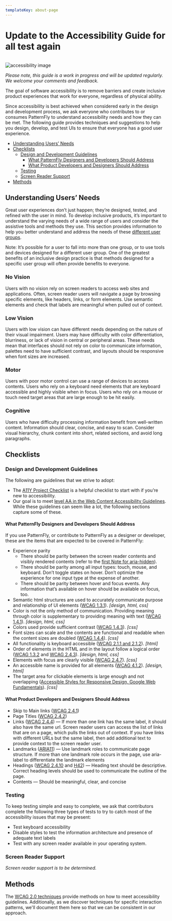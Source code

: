```yaml
---
templateKey: about-page
---
```

# Update to the Accessibility Guide for all test again

![]()

![accessibility image](/img/accessibility-hexagons.png)

_Please note, this guide is a work in progress and will be updated regularly. We welcome your comments and feedback._



The goal of software accessibility is to remove barriers and create inclusive product experiences that work for everyone, regardless of physical ability.

Since accessibility is best achieved when considered early in the design and development process, we ask everyone who contributes to or consumes PatternFly to understand accessibility needs and how they can be met. The following guide provides techniques and suggestions to help you design, develop, and test UIs to ensure that everyone has a good user experience.

* [Understanding Users’ Needs](#understanding-users-needs)
* [Checklists](#checklists)
  * [Design and Development Guidelines](#design-and-development-guidelines)
    * [What PatternFly Designers and Developers Should Address](#what-patternfly-designers-and-developers-should-address)
    * [What Product Developers and Designers Should Address](#what-product-developers-and-designers-should-address)
  * [Testing](#testing)
  * [Screen Reader Support](#screen-reader-support)
* [Methods](#methods)

## Understanding Users’ Needs

Great user experiences don’t just happen; they’re designed, tested, and refined with the user in mind. To develop inclusive products, it’s important to understand the varying needs of a wide range of users and consider the assistive tools and methods they use. This section provides information to help you better understand and address the needs of these [different user groups](https://a11yproject.com/posts/myth-accessibility-m-blind-people/).

Note: It’s possible for a user to fall into more than one group, or to use tools and devices designed for a different user group. One of the greatest benefits of an inclusive design practice is that methods designed for a specific user group will often provide benefits to everyone.

### No Vision

Users with no vision rely on screen readers to access web sites and applications. Often, screen reader users will navigate a page by browsing specific elements, like headers, links, or form elements. Use semantic elements and check that labels are meaningful when pulled out of context.

### Low Vision

Users with low vision can have different needs depending on the nature of their visual impairment. Users may have difficulty with color differentiation, blurriness, or lack of vision in central or peripheral areas. These needs mean that interfaces should not rely on color to communicate information, palettes need to have sufficient contrast, and layouts should be responsive when font sizes are increased.

### Motor

Users with poor motor control can use a range of devices to access contents. Users who rely on a keyboard need elements that are keyboard accessible and highly visible when in focus. Users who rely on a mouse or touch need target areas that are large enough to be hit easily.

### Cognitive

Users who have difficulty processing information benefit from well-written content. Information should clear, concise, and easy to scan. Consider visual hierarchy, chunk content into short, related sections, and avoid long paragraphs.

## Checklists

### Design and Development Guidelines

The following are guidelines that we strive to adopt:

* The [A11Y Project Checklist](https://a11yproject.com/checklist) is a helpful checklist to start with if you’re new to accessibility.
* Our goal is to meet [level AA in the Web Content Accessibility Guidelines](https://www.w3.org/WAI/WCAG20/quickref/?currentsidebar=%23col_customize&levels=aaa&technologies=smil%2Cpdf%2Cflash%2Csl). While these guidelines can seem like a lot, the following sections capture some of these.

#### What PatternFly Designers and Developers Should Address

If you use PatternFly, or contribute to PatternFly as a designer or developer, these are the items that are expected to be covered in PatternFly:

* Experience parity
  * There should be parity between the screen reader contents and visibly rendered contents (refer to the [first Note for aria-hidden](https://www.w3.org/TR/wai-aria/#aria-hidden)).
  * There should be parity among all input types: touch, mouse, and keyboard. Don’t toggle states on hover. Don’t optimize the experience for one input type at the expense of another.
  * There should be parity between hover and focus events. Any information that’s available on hover should be available on focus, too.
* Semantic html structures are used to accurately communicate purpose and relationship of UI elements ([WCAG 1.3.1](https://www.w3.org/WAI/WCAG20/quickref/?currentsidebar=%23col_customize&showtechniques=131#qr-content-structure-separation-programmatic)).  _\[design, html, css]_
* Color is not the only method of communication. Providing meaning through color is supplementary to providing meaning with text ([WCAG 1.4.1](https://www.w3.org/WAI/WCAG20/quickref/?currentsidebar=%23col_customize#qr-visual-audio-contrast-without-color)).  _\[design, html, css]_
* Colors used provide sufficient contrast ([WCAG 1.4.3](https://www.w3.org/WAI/WCAG20/quickref/?currentsidebar=%23col_customize#qr-visual-audio-contrast-contrast)).  _\[css]_
* Font sizes can scale and the contents are functional and readable when the content sizes are doubled ([WCAG 1.4.4](https://www.w3.org/WAI/WCAG20/quickref/?currentsidebar=%23col_customize#qr-visual-audio-contrast-scale)).  _\[css]_
* All functionality is keyboard accessible ([WCAG 2.1.1 and 2.1.2](https://www.w3.org/WAI/WCAG20/quickref/?currentsidebar=%23col_customize#keyboard-operation)).  _\[html]_
* Order of elements in the HTML and in the layout follow a logical order ([WCAG 1.3.2](https://www.w3.org/WAI/WCAG20/quickref/?currentsidebar=%23col_customize#qr-content-structure-separation-sequence) and [WCAG 2.4.3](https://www.w3.org/WAI/WCAG20/quickref/?currentsidebar=%23col_customize#qr-navigation-mechanisms-focus-order)). _\[design, html, css]_
* Elements with focus are clearly visible ([WCAG 2.4.7](https://www.w3.org/WAI/WCAG20/quickref/?currentsidebar=%23col_customize#qr-navigation-mechanisms-focus-visible)). _\[css]_
* An accessible name is provided for all elements ([WCAG 4.1.2](https://www.w3.org/WAI/WCAG20/quickref/?currentsidebar=%23col_customize&showtechniques=412#qr-ensure-compat-rsv)). _\[design, html]_
* The target area for clickable elements is large enough and not overlapping ([Accessible Styles for Responsive Design, Google Web Fundamentals](https://developers.google.com/web/fundamentals/accessibility/accessible-styles#multi-device_responsive_design)). _\[css]_

#### What Product Developers and Designers Should Address

* Skip to Main links ([WCAG 2.4.1](https://www.w3.org/WAI/WCAG20/quickref/?currentsidebar=%23col_customize#qr-navigation-mechanisms-skip))
* Page Titles ([WCAG 2.4.2](https://www.w3.org/WAI/WCAG20/quickref/?currentsidebar=%23col_customize#qr-navigation-mechanisms-title))
* Links ([WCAG 2.4.4](https://www.w3.org/WAI/WCAG20/quickref/?currentsidebar=%23col_customize#qr-navigation-mechanisms-refs)) — If more than one link has the same label, it should also have the same url. Screen reader users can access the list of links that are on a page, which pulls the links out of context. If you have links with different URLs but the same label, then add additional text to provide context to the screen reader user.
* Landmarks ([ARIA11](https://www.w3.org/TR/WCAG20-TECHS/ARIA11.html)) — Use landmark roles to communicate page structure. If more than one landmark role occurs in the page, use aria-label to differentiate the landmark elements
* Headings ([WCAG 2.4.10](https://www.w3.org/WAI/WCAG20/quickref/?currentsidebar=%23col_customize#qr-navigation-mechanisms-headings) and [H42](https://www.w3.org/TR/WCAG20-TECHS/H42.html)) — Heading text should be descriptive. Correct heading levels should be used to communicate the outline of the page.
* Contents — Should be meaningful, clear, and concise

### Testing

To keep testing simple and easy to complete, we ask that contributors complete the following three types of tests to try to catch most of the accessibility issues that may be present:

* Test keyboard accessibility
* Disable styles to test the information architecture and presence of adequate text labels
* Test with any screen reader available in your operating system.

### Screen Reader Support

_Screen reader support is to be determined._

## Methods

The [WCAG 2.0 techniques](https://www.w3.org/TR/WCAG20-TECHS/Overview.html#contents)   provide methods on how to meet accessibility guidelines. Additionally, as we discover techniques for specific interaction patterns, we'll document them here so that we can be consistent in our approach.
